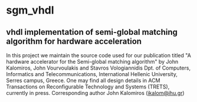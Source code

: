 # sgm_vhdl
vhdl implementation of semi-global matching algorithm for hardware acceleration
--------------------------------------------------------------------------------
In this project we maintain the source code used for our publication titled "A hardware accelerator for the Semi-global matching algorithm" 
by John Kalomiros, John Vourvoulakis and Stavros Vologiannidis
Dpt. of Computers, Informatics and Telecommunications, International Hellenic University, Serres campus, Greece.
One may find all design details in ACM Transactions on Reconfigurable Technology and Systems (TRETS), currently in press.
Corresponding author John Kalomiros (ikalom@ihu.gr)
